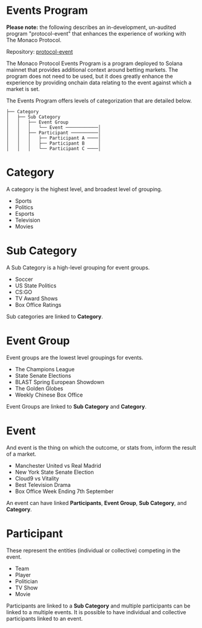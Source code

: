 # Events Program

**Please note:** the following describes an in-development, un-audited program "protocol-event" that enhances the experience of working with The Monaco Protocol.

Repository: [protocol-event](https://github.com/MonacoProtocol/protocol-event)

The Monaco Protocol Events Program is a program deployed to Solana mainnet that provides additional context around betting markets. The program does not need to be used, but it does greatly enhance the experience by providing onchain data relating to the event against which a market is set.

The Events Program offers levels of categorization that are detailed below.


```
├── Category
│   ├── Sub Category
│   │   ├── Event Group
│   │   │   └── Event ────────────│
│   │   ├── Participant ──────────│
│   │   │   ├── Participant A ────│
│   │   │   ├── Participant B     │
│   │   │   └── Participant C ────│
```

# Category

A category is the highest level, and broadest level of grouping.

- Sports
- Politics
- Esports
- Television
- Movies

# Sub Category

A Sub Category is a high-level grouping for event groups.

- Soccer
- US State Politics
- CS:GO
- TV Award Shows
- Box Office Ratings

Sub categories are linked to **Category**.

# Event Group

Event groups are the lowest level groupings for events.

- The Champions League
- State Senate Elections
- BLAST Spring European Showdown
- The Golden Globes
- Weekly Chinese Box Office

Event Groups are linked to **Sub Category** and **Category**.

# Event

And event is the thing on which the outcome, or stats from, inform the result of a market.

- Manchester United vs Real Madrid
- New York State Senate Election
- Cloud9 vs Vitality
- Best Television Drama
- Box Office Week Ending 7th September

An event can have linked **Participants**, **Event Group**, **Sub Category**, and **Category**.

# Participant

These represent the entities (individual or collective) competing in the event.

- Team
- Player
- Politician
- TV Show
- Movie

Participants are linked to a **Sub Category** and multiple participants can be linked to a multiple events. It is possible to have individual and collective participants linked to an event.
